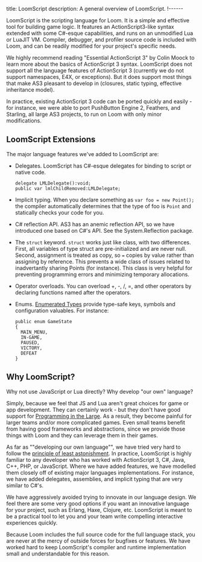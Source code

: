 title: LoomScript
description: A general overview of LoomScript.
!------

LoomScript is the scripting language for Loom. It is a simple and effective tool for building game logic. It features an ActionScript3-like syntax extended with some C#-esque capabilities, and runs on an unmodified Lua or LuaJIT VM. Compiler, debugger, and profiler source code is included with Loom, and can be readily modified for your project's specific needs.

We highly recommend reading "Essential ActionScript 3" by Colin Moock to learn more about the basics of ActionScript 3 syntax. LoomScript does not support all the language features of ActionScript 3 (currently we do not support namespaces, E4X, or exceptions). But it does support most things that make AS3 pleasant to develop in (closures, static typing, effective inheritance model).

In practice, existing ActionScript 3 code can be ported quickly and easily - for instance, we were able to port PushButton Engine 2, Feathers, and Starling, all large AS3 projects, to run on Loom with only minor modifications.

## LoomScript Extensions
The major language features we've added to LoomScript are:

* Delegates. LoomScript has C#-esque delegates for binding to script or native code.

    ~~~
    delegate LMLDelegate():void;
    public var lmlChildRemoved:LMLDelegate;
    ~~~

* Implicit typing. When you declare something as `var foo = new Point();` the compiler automatically determines that the type of foo is `Point` and statically checks your code for you.

* C# reflection API. AS3 has an anemic reflection API, so we have introduced one based on C#'s API. See the System.Reflection package.

* The `struct` keyword. `struct` works just like class, with two differences. First, all variables of type struct are pre-initialized and are never null. Second, assignment is treated as copy, so `=` copies by value rather than assigning by reference. This prevents a wide class of issues related to inadvertantly sharing Points (for instance). This class is very helpful for preventing programming errors and minimizing temporary allocations.

* Operator overloads. You can overload +, -, /, =, and other operators by declaring functions named after the operators.

* Enums. [Enumerated Types](http://en.wikipedia.org/wiki/Enumerated_type) provide type-safe keys, symbols and configuration valuables. For instance:

    ~~~
    public enum GameState
    {
      MAIN_MENU,
      IN-GAME,
      PAUSED,
      VICTORY,
      DEFEAT
    }
    ~~~

## Why LoomScript?
Why not use JavaScript or Lua directly? Why develop "our own" language?

Simply, because we feel that JS and Lua aren't great choices for game or app development. They can certainly work - but they don't have good support for [Programming in the Large](http://en.wikipedia.org/wiki/Programming_in_the_large). As a result, they become painful for larger teams and/or more complicated games. Even small teams benefit from having good frameworks and abstractions, since we provide those things with Loom and they can leverage them in their games.

As far as ""developing our own language"", we have tried very hard to follow the [principle of least astonishment](http://en.wikipedia.org/wiki/Principle_of_least_astonishment). In practice, LoomScript is highly familiar to any developer who has worked with ActionScript 3, C#, Java, C++, PHP, or JavaScript. Where we have added features, we have modelled them closely off of existing major languages implementations. For instance, we have added delegates, assemblies, and implicit typing that are very similar to C#'s. 

We have aggressively avoided trying to innovate in our language design. We feel there are some very good options if you want an innovative language for your project, such as Erlang, Haxe, Clojure, etc. LoomScript is meant to be a practical tool to let you and your team write compelling interactive experiences quickly.

Because Loom includes the full source code for the full language stack, you are never at the mercy of outside forces for bugfixes or features. We have worked hard to keep LoomScript's compiler and runtime implementation small and understandable for this reason.

